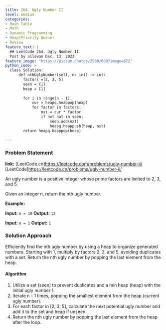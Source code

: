 ```yaml
---
title: 264. Ugly Number II
level: medium
categories:
- Hash Table
- Math
- Dynamic Programming
- Heap(Priority Queue)
- Review
feature_text: |
  ## LeetCode 264. Ugly Number II
  Post by ailswan Dec. 13, 2023
feature_image: "https://picsum.photos/2560/600?image=872"
python_code: >
  class Solution:
      def nthUglyNumber(self, n: int) -> int:
        factors =[2, 3, 5]
        seen = {1}
        heap = [1]
         
        for i in range(n - 1):
            cur = heapq.heappop(heap)
            for factor in factors:
                nxt = cur * factor
                if nxt not in seen:
                    seen.add(nxt)
                    heapq.heappush(heap, nxt)
        return heapq.heappop(heap)
         
---
```


### Problem Statement
**link:**
[LeetCode.cn]https://leetcode.com/problems/ugly-number-ii/
[LeetCode]https://leetcode.cn/problems/ugly-number-ii/
 
An ugly number is a positive integer whose prime factors are limited to 2, 3, and 5.

Given an integer n, return the nth ugly number.

 
**Example:**

**Input:** `n = 10`
**Output:** `12`
 
**Input:** `n = 1`
**Output:** `1`

### Solution Approach
Efficiently find the nth ugly number by using a heap to organize generated numbers. Starting with 1, multiply by factors 2, 3, and 5, avoiding duplicates with a set. Return the nth ugly number by popping the last element from the heap.

#### Algorithm
1. Utilize a set (seen) to prevent duplicates and a min heap (heap) with the initial ugly number 1.
2. Iterate n - 1 times, popping the smallest element from the heap (current ugly number).
3. For each factor in [2, 3, 5], calculate the next potential ugly number and add it to the set and heap if unseen.
4. Return the nth ugly number by popping the last element from the heap after the loop.